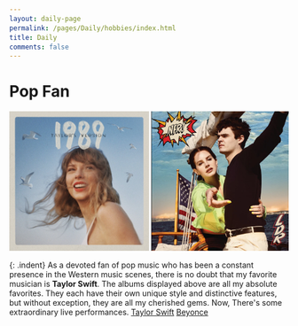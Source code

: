 ```yaml
---
layout: daily-page
permalink: /pages/Daily/hobbies/index.html
title: Daily
comments: false
---
```


# Pop Fan

<html>
<head>
<style>
  .image-container {
    white-space: nowrap; /* 防止图片换行 */
    overflow-x: scroll; /* 水平滚动条 */
    width: 100%; /* 宽度占满容器 */
  }

  .image-container img {
    display: inline-block; /* 图片在同一水平线上 */
    max-width: 100%; /* 图片不超过容器宽度 */
    height: auto; /* 保持纵横比 */
  }
</style>
</head>
<body>

<div class="image-container">
  <img src="/files/images/Daily/hobbies/music/taylor.jpg" alt="Image 1" style="width: 50%; height: 50%;">
  <img src="/files/images/Daily/hobbies/music/lana.jpg" alt="Image 2" style="width: 50%; height: 50%;">
  <img src="/files/images/Daily/hobbies/music/beyonce.jpg" alt="Image 3" style="width: 50%; height: 50%;">
  <img src="/files/images/Daily/hobbies/music/anson.jpg" alt="Image 4" style="width: 50%; height: 50%;">
  <img src="/files/images/Daily/hobbies/music/lalaland.jpg" alt="Image 5" style="width: 50%; height: 50%;">
  <img src="/files/images/Daily/hobbies/music/lorde.jpg" alt="Image 6" style="width: 50%; height: 50%;">
  <img src="/files/images/Daily/hobbies/music/accusefive.jpg" alt="Image 7" style="width: 50%; height: 50%;">
</div>
</body>
</html>

{: .indent}
As a devoted fan of pop music who has been a constant presence in the Western music scenes, there is no doubt that my favorite musician is **Taylor Swift**. The albums displayed above are all my absolute favorites. They each have their own unique style and distinctive features, but without exception, they are all my cherished gems. Now, There's some extraordinary live performances. [Taylor Swift](https://www.youtube.com/watch?v=P5JLMp08GC0) [Beyonce](https://www.youtube.com/watch?v=suIg9kTGBVI)